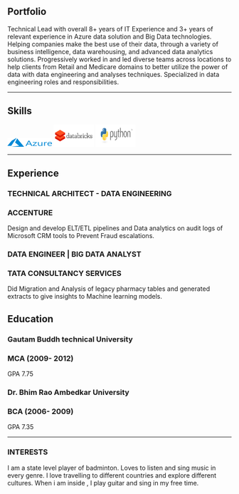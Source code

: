 ## Portfolio

Technical Lead with overall 8+ years of IT Experience and 3+ years of relevant experience in Azure data solution and Big Data technologies. Helping companies make the best use of their data, through a variety of business intelligence, data warehousing, and advanced data analytics solutions. Progressively worked in and led diverse teams across locations to help clients from Retail and Medicare domains to better utilize the power of data with data engineering and analyses techniques. Specialized in data engineering roles and responsibilities.

---

## Skills

<p align='left'>
  <img src="/Azure_Logo.png" alt="html" width="100" height="20">
  <img src="/databricks.png" alt="html" width="90" height="50">
  <img src="/python-logo.png" alt="html" width="90" height="50">

</p>

---

## Experience

### **TECHNICAL ARCHITECT - DATA ENGINEERING**
### ACCENTURE

Design and develop ELT/ETL pipelines and Data analytics on audit logs of Microsoft CRM tools to Prevent Fraud escalations.

### **DATA ENGINEER | BIG DATA ANALYST**
### TATA CONSULTANCY SERVICES

Did Migration and Analysis of legacy pharmacy tables and generated extracts to give insights to Machine learning models.


## Education

### **Gautam Buddh technical University**
### MCA (2009- 2012)
GPA 7.75

### **Dr. Bhim Rao Ambedkar University**
### BCA (2006- 2009)
GPA 7.35

---

### INTERESTS
I am a state level player of badminton. Loves to listen and sing music in every genre.
I love travelling to different countries and explore different cultures. When i am inside , I play guitar and sing in my free time.
